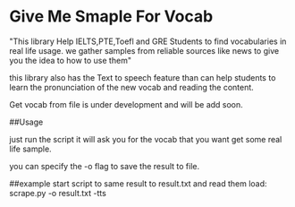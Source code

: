 # Give Me Smaple For Vocab
"This library Help IELTS,PTE,Toefl and GRE Students to find vocabularies in real life usage. we gather samples from reliable sources like news to give you the idea to how to use them" 

this library also has the Text to speech feature than can help students to learn the pronunciation of the new vocab and reading the content.

Get vocab from file is under development and will be add soon.

##Usage 

just run the script it will ask you for the vocab that you want get some real life sample.

you can specify the -o flag to save the result to file.


##example 
start script to same result to result.txt and read them load:
    scrape.py -o result.txt -tts